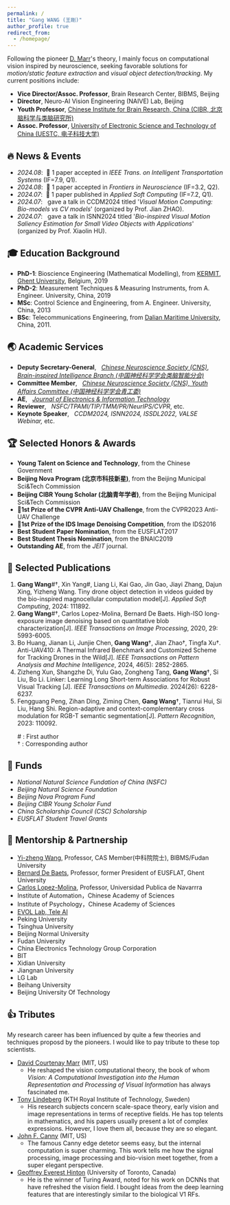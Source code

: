 ```yaml
---
permalink: /
title: "Gang WANG (王剛)"
author_profile: true
redirect_from: 
  - /homepage/
---
```


Following the pioneer [D. Marr](https://en.wikipedia.org/wiki/David_Marr_(neuroscientist))'s theory, I mainly focus on computational vision inspired by neuroscience, seeking favorable solutions for *motion/static feature extraction* and *visual object detection/tracking*.
My current positions include:

* **Vice Director/Assoc. Professor**, Brain Research Center, BIBMS, Beijing
* **Director**,                       Neuro-AI Vision Engineering (NAIVE) Lab, Beijing
* **Youth Professor**,                [Chinese Institute for Brain Research, China (CIBR, 北京脑科学与类脑研究所)](https://en.cibr.ac.cn/)
* **Assoc. Professor**,               [University of Electronic Science and Technology of China (UESTC, 电子科技大学)](https://en.uestc.edu.cn/)


🔥 News & Events
-
* *2024.08*: &nbsp;🎉 1 paper accepted in *IEEE Trans. on Intelligent Transportation Systems* (IF=7.9, Q1).
* *2024.08*: &nbsp;🎊 1 paper accepted in *Frontiers in Neuroscience* (IF=3.2, Q2).
* *2024.07*: &nbsp;🎉 1 paper published in *Applied Soft Computing* (IF=7.2, Q1).
* *2024.07*: &nbsp; gave a talk in CCDM2024 titled '*Visual Motion Computing: Bio-models vs CV models*' (organized by Prof. Jian ZHAO).
* *2024.07*: &nbsp; gave a talk in ISNN2024 titled '*Bio-inspired Visual Motion Saliency Estimation for Small Video Objects with Applications*'  (organized by Prof. Xiaolin HU).


🎓 Education Background
-
* **PhD-1**: Bioscience Engineering (Mathematical Modelling), from [KERMIT](https://kermit.ugent.be/ "KERMIT"), [Ghent University](https://en.wikipedia.org/wiki/Ghent_University), Belgium, 2019
* **PhD-2**: Measurement Techniques & Measuring Instruments, from A. Engineer. University, China, 2019
* **MSc**: Control Science and Engineering, from A. Engineer. University, China, 2013
* **BSc**: Telecommunications Engineering, from [Dalian Maritime University](https://en.wikipedia.org/wiki/Dalian_Maritime_University), China, 2011.



🌏 Academic Services
-
* **Deputy Secretary-General**, &nbsp; *[Chinese Neuroscience Society (CNS)](https://www.cns.org.cn/en/)*, *[Brain-inspired Intelligence Branch (中国神经科学学会类脑智能分会)](https://www.cns.org.cn/about_02_society_24.html)*
* **Committee Member**, &nbsp; [*Chinese Neuroscience Society (CNS), Youth Affairs Committee (中国神经科学学会青工委)*](https://www.cns.org.cn/about_02_committee_03.html)
* **AE**, &nbsp; [*Journal of Electronics & Information Technology*](https://jeit.ac.cn/indexen.htm)
* **Reviewer**, &nbsp; *NSFC/TPAMI/TIP/TMM/PR/NeurIPS/CVPR*, etc.
* **Keynote Speaker**, &nbsp; *CCDM2024, ISNN2024, ISSDL2022, VALSE Webinar,* etc.


🏆 Selected Honors & Awards
-
* **Young Talent on Science and Technology**, from the Chinese Government
* **Beijing Nova Program (北京市科技新星)**, from the Beijing Municipal Sci&Tech Commission
* **Beijing CIBR Young Scholar (北脑青年学者)**, from the Beijing Municipal Sci&Tech Commission
* 🏅**1st Prize of the CVPR Anti-UAV Challenge**,  from the CVPR2023 Anti-UAV Challenge
* 🏅**1st Prize of the IDS Image Denoising Competition**, from the IDS2016
* **Best Student Paper Nomination**, from the EUSFLAT2017
* **Best Student Thesis Nomination**, from the BNAIC2019
* **Outstanding AE**, from the *JEIT* journal.

📝 Selected Publications
-
1. **Gang Wang**#†, Xin Yang#, Liang Li, Kai Gao, Jin Gao, Jiayi Zhang, Dajun Xing, Yizheng Wang. Tiny drone object detection in videos guided by the bio-inspired magnocellular computation model[J]. *Applied Soft Computing*, 2024: 111892.  
2. **Gang Wang**#†, Carlos Lopez-Molina, Bernard De Baets. High-ISO long-exposure image denoising based on quantitative blob characterization[J]. *IEEE Transactions on Image Processing*, 2020, 29: 5993-6005.
3. Bo Huang, Jianan Li, Junjie Chen, **Gang Wang**†,  Jian Zhao†, Tingfa Xu†. Anti-UAV410: A Thermal Infrared Benchmark and Customized Scheme for Tracking Drones in the Wild[J]. *IEEE Transactions on Pattern Analysis and Machine Intelligence*, 2024, 46(5): 2852-2865.
4. Zizheng Xun, Shangzhe Di, Yulu Gao, Zongheng Tang, **Gang Wang**†, Si Liu, Bo Li. Linker: Learning Long Short-term Associations for Robust Visual Tracking [J]. *IEEE Transactions on Multimedia*. 2024(26): 6228-6237.
5. Fengguang Peng, Zihan Ding, Ziming Chen, **Gang Wang**†, Tianrui Hui, Si Liu, Hang Shi. Region-adaptive and context-complementary cross modulation for RGB-T semantic segmentation[J]. *Pattern Recognition*, 2023: 110092. 

&nbsp; &nbsp; &nbsp; # : First author  
&nbsp; &nbsp; &nbsp; † : Corresponding author


🏦 Funds
-
* *National Natural Science Fundation of China (NSFC)*
* *Beijing Natural Science Foundation* 
* *Beijing Nova Program Fund*
* *Beijing CIBR Young Scholar Fund*
* *China Scholarship Council (CSC) Scholarship*
* *EUSFLAT Student Travel Grants*


🤝 Mentorship & Partnership
-
* [Yi-zheng Wang](https://casad.cas.cn/ysxx2022/ysmd/smkx/202201/t20220111_4821762.html), Professor, CAS Member(中科院院士), BIBMS/Fudan University
* [Bernard De Baets](https://ai.ugent.be/people/BernardDeBaets.en.html), Professor, former President of EUSFLAT, Ghent University
* [Carlos Lopez-Molina](https://www.unavarra.es/pdi?uid=810097&dato=tutorias), Professor, Universidad Publica de Navarrra
* Institute of Automation，Chinese Academy of Sciences
* Institute of Psychology，Chinese Academy of Sciences
* [EVOL Lab, Tele AI](https://zhaoj9014.github.io/)
* Peking University
* Tsinghua University
* Beijing Normal University
* Fudan University
* China Electronics Technology Group Corporation
* BIT
* Xidian University
* Jiangnan University
* LG Lab
* Beihang University
* Beijing University Of Technology


👍 Tributes
-
My research career has been influenced by quite a few theories and techniques proposd by the pioneers. I would like to pay tribute to these top scientists.

* [David Courtenay Marr](https://en.wikipedia.org/wiki/David_Marr_(neuroscientist)) (MIT, US)
  * He reshaped the vision computational theory, the book of whom *Vision: A Computational Investigation into the Human Representation and Processing of Visual Information* has always fascinated me.
* [Tony Lindeberg](https://www.kth.se/profile/tony) (KTH Royal Institute of Technology, Sweden)
  * His research subjects concern scale-space theory, early vision and image representations in terms of receptive fields. He has top telents in mathematics, and his papers usually present a lot of complex expressions. However, I love them all, because they are so elegant.
* [John F. Canny](https://en.wikipedia.org/wiki/John_Canny) (MIT, US)
  * The famous Canny edge detetor seems easy, but the internal computation is super charming. This work tells me how the signal processing, image processing and bio-vision meet together, from a super elegant perspective.
* [Geoffrey Everest Hinton](https://en.wikipedia.org/wiki/Geoffrey_Hinton) (University of Toronto, Canada)
  * He is the winner of Turing Award, noted for his work on DCNNs that have refreshed the vision field. I bought ideas from the deep learning features that are interestingly similar to the biological V1 RFs.  





